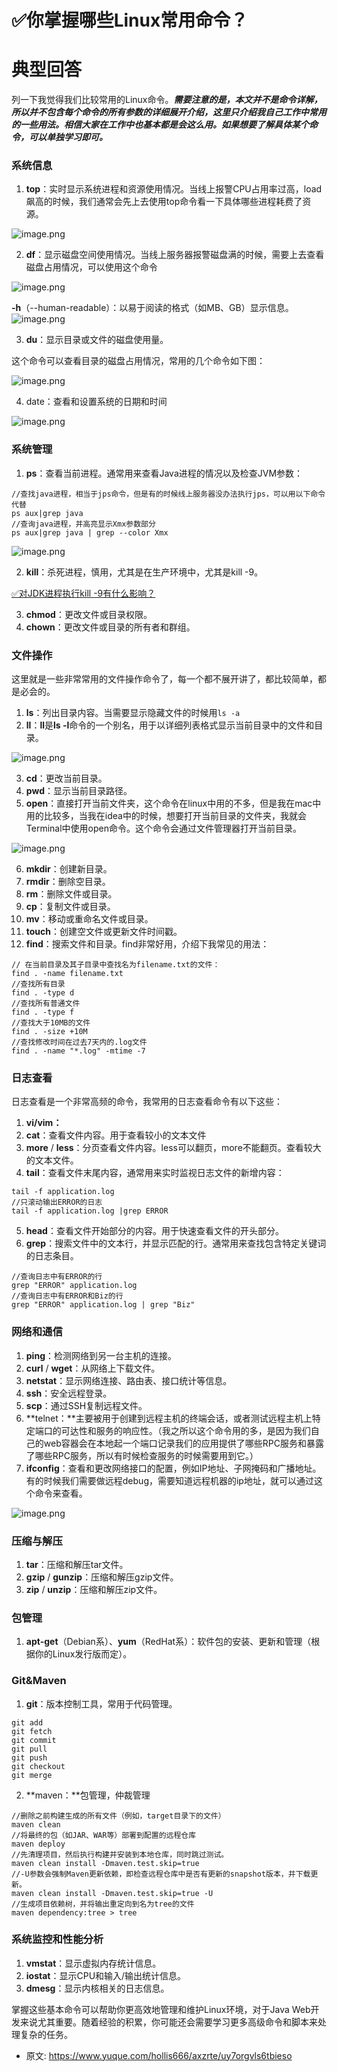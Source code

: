 # ✅你掌握哪些Linux常用命令？
<!--page header-->

<a name="YDU39"></a>
# 典型回答
列一下我觉得我们比较常用的Linux命令。**_需要注意的是，本文并不是命令详解，所以并不包含每个命令的所有参数的详细展开介绍，这里只介绍我自己工作中常用的一些用法。相信大家在工作中也基本都是会这么用。如果想要了解具体某个命令，可以单独学习即可。_**
<a name="j0BKk"></a>
### 系统信息

1. **top**：实时显示系统进程和资源使用情况。当线上报警CPU占用率过高，load飙高的时候，我们通常会先上去使用top命令看一下具体哪些进程耗费了资源。

![image.png](./img/Q1kGDgOxrcxUo7he/1702089650506-29faa34a-9c93-4640-a599-6a9dc37a2f92-953394.png)

2. **df**：显示磁盘空间使用情况。当线上服务器报警磁盘满的时候，需要上去查看磁盘占用情况，可以使用这个命令

![image.png](./img/Q1kGDgOxrcxUo7he/1702089414016-be73b5d4-3335-4eb1-9dcd-169d45586dff-263369.png)

**-h**（--human-readable）：以易于阅读的格式（如MB、GB）显示信息。
![image.png](./img/Q1kGDgOxrcxUo7he/1702089512659-a8c07ae8-d971-41a3-8619-a4aa29110912-640726.png)

3. **du**：显示目录或文件的磁盘使用量。

这个命令可以查看目录的磁盘占用情况，常用的几个命令如下图：

![image.png](./img/Q1kGDgOxrcxUo7he/1702089959701-271a7939-f7fc-4d05-ad38-6fd0082b340b-213081.png)

4. date：查看和设置系统的日期和时间

![image.png](./img/Q1kGDgOxrcxUo7he/1702091273463-7cfc9e94-2415-4336-b4b4-d94437966fed-600828.png)

<a name="Zygnz"></a>
### 系统管理

1. **ps**：查看当前进程。通常用来查看Java进程的情况以及检查JVM参数：

```
//查找java进程，相当于jps命令，但是有的时候线上服务器没办法执行jps，可以用以下命令代替
ps aux|grep java
//查询java进程，并高亮显示Xmx参数部分
ps aux|grep java | grep --color Xmx
```

![image.png](./img/Q1kGDgOxrcxUo7he/1702091116260-da1b5700-b93f-4e36-8038-0dc587ff290a-936846.png)

2. **kill**：杀死进程，慎用，尤其是在生产环境中，尤其是kill -9。

[✅对JDK进程执行kill -9有什么影响？](https://www.yuque.com/hollis666/axzrte/kmlq81?view=doc_embed)

3. **chmod**：更改文件或目录权限。
4. **chown**：更改文件或目录的所有者和群组。

<a name="MaJ2f"></a>
### 文件操作
这里就是一些非常常用的文件操作命令了，每一个都不展开讲了，都比较简单，都是必会的。

1. **ls**：列出目录内容。当需要显示隐藏文件的时候用`ls -a`
2. **ll**：**ll**是**ls -l**命令的一个别名，用于以详细列表格式显示当前目录中的文件和目录。

![image.png](./img/Q1kGDgOxrcxUo7he/1702090099317-9624e98c-bff8-45a0-8570-7a2b42c15366-596204.png)

3. **cd**：更改当前目录。
4. **pwd**：显示当前目录路径。
5. **open**：直接打开当前文件夹，这个命令在linux中用的不多，但是我在mac中用的比较多，当我在idea中的时候，想要打开当前目录的文件夹，我就会Terminal中使用open命令。这个命令会通过文件管理器打开当前目录。

![image.png](./img/Q1kGDgOxrcxUo7he/1702090447547-f92bb300-a1be-4ce3-8412-fd9393328824-925339.png)

6. **mkdir**：创建新目录。
7. **rmdir**：删除空目录。
8. **rm**：删除文件或目录。
9. **cp**：复制文件或目录。
10. **mv**：移动或重命名文件或目录。
11. **touch**：创建空文件或更新文件时间戳。
12. **find**：搜索文件和目录。find非常好用，介绍下我常见的用法：
```
// 在当前目录及其子目录中查找名为filename.txt的文件：
find . -name filename.txt
//查找所有目录
find . -type d
//查找所有普通文件
find . -type f
//查找大于10MB的文件
find . -size +10M
//查找修改时间在过去7天内的.log文件
find . -name "*.log" -mtime -7
```

<a name="ngbSO"></a>
### 日志查看
日志查看是一个非常高频的命令，我常用的日志查看命令有以下这些：

1. **vi/vim：**
2. **cat**：查看文件内容。用于查看较小的文本文件
3. **more** / **less**：分页查看文件内容。less可以翻页，more不能翻页。查看较大的文本文件。
4. **tail**：查看文件末尾内容，通常用来实时监视日志文件的新增内容：

```
tail -f application.log
//只滚动输出ERROR的日志
tail -f application.log |grep ERROR
```

5. **head**：查看文件开始部分的内容。用于快速查看文件的开头部分。
6. **grep**：搜索文件中的文本行，并显示匹配的行。通常用来查找包含特定关键词的日志条目。

```
//查询日志中有ERROR的行
grep "ERROR" application.log
//查询日志中有ERROR和Biz的行
grep "ERROR" application.log | grep "Biz"
```

<a name="DjAEH"></a>
### 网络和通信

1. **ping**：检测网络到另一台主机的连接。
2. **curl** / **wget**：从网络上下载文件。
3. **netstat**：显示网络连接、路由表、接口统计等信息。
4. **ssh**：安全远程登录。
5. **scp**：通过SSH复制远程文件。
6. **telnet：**主要被用于创建到远程主机的终端会话，或者测试远程主机上特定端口的可达性和服务的响应性。（我之所以这个命令用的多，是因为我们自己的web容器会在本地起一个端口记录我们的应用提供了哪些RPC服务和暴露了哪些RPC服务，所以有时候检查服务的时候需要用到它。）
7. **ifconfig**：查看和更改网络接口的配置，例如IP地址、子网掩码和广播地址。有的时候我们需要做远程debug，需要知道远程机器的ip地址，就可以通过这个命令来查看。

![image.png](./img/Q1kGDgOxrcxUo7he/1702091439959-72c489fc-cc5f-433e-bb73-54b6142eb70c-915621.png)

<a name="Zn2ld"></a>
### 压缩与解压

1. **tar**：压缩和解压tar文件。
2. **gzip** / **gunzip**：压缩和解压gzip文件。
3. **zip** / **unzip**：压缩和解压zip文件。
<a name="uiNVV"></a>
### 包管理

1. **apt-get**（Debian系）、**yum**（RedHat系）：软件包的安装、更新和管理（根据你的Linux发行版而定）。
<a name="mBFoa"></a>
### Git&Maven

1. **git**：版本控制工具，常用于代码管理。
```
git add 
git fetch
git commit 
git pull
git push
git checkout
git merge
```

2. **maven：**包管理，仲裁管理

```
//删除之前构建生成的所有文件（例如，target目录下的文件）
maven clean
//将最终的包（如JAR、WAR等）部署到配置的远程仓库
maven deploy
//先清理项目，然后执行构建并安装到本地仓库，同时跳过测试。
maven clean install -Dmaven.test.skip=true
//-U参数会强制Maven更新依赖，即检查远程仓库中是否有更新的snapshot版本，并下载更新。
maven clean install -Dmaven.test.skip=true -U
//生成项目依赖树，并将输出重定向到名为tree的文件
maven dependency:tree > tree
```

<a name="zmekE"></a>
### 系统监控和性能分析

1. **vmstat**：显示虚拟内存统计信息。
2. **iostat**：显示CPU和输入/输出统计信息。
3. **dmesg**：显示内核相关的日志信息。

掌握这些基本命令可以帮助你更高效地管理和维护Linux环境，对于Java Web开发来说尤其重要。随着经验的积累，你可能还会需要学习更多高级命令和脚本来处理复杂的任务。


<!--page footer-->
- 原文: <https://www.yuque.com/hollis666/axzrte/uy7orgvls6tbieso>